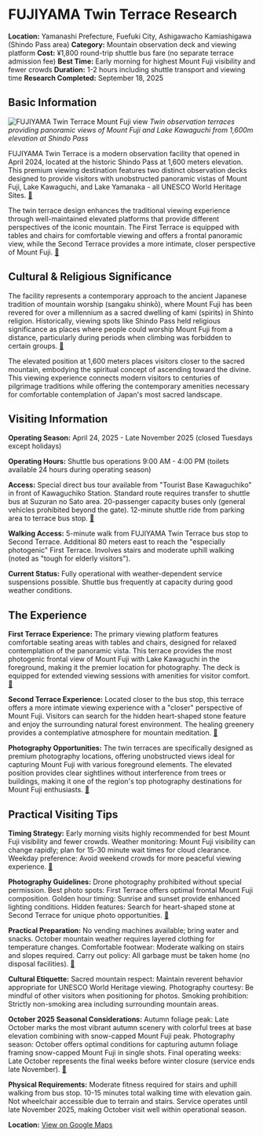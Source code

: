 # FUJIYAMA Twin Terrace Research

**Location:** Yamanashi Prefecture, Fuefuki City, Ashigawacho Kamiashigawa (Shindo Pass area)
**Category:** Mountain observation deck and viewing platform
**Cost:** ¥1,800 round-trip shuttle bus fare (no separate terrace admission fee)
**Best Time:** Early morning for highest Mount Fuji visibility and fewer crowds
**Duration:** 1-2 hours including shuttle transport and viewing time
**Research Completed:** September 18, 2025

## Basic Information

![FUJIYAMA Twin Terrace Mount Fuji view](https://www.fuefuki-kanko.jp/db_img/bbox_img/column/4968/image_name_4968_20220427013026626.png)
*Twin observation terraces providing panoramic views of Mount Fuji and Lake Kawaguchi from 1,600m elevation at Shindo Pass*

FUJIYAMA Twin Terrace is a modern observation facility that opened in April 2024, located at the historic Shindo Pass at 1,600 meters elevation. This premium viewing destination features two distinct observation decks designed to provide visitors with unobstructed panoramic vistas of Mount Fuji, Lake Kawaguchi, and Lake Yamanaka - all UNESCO World Heritage Sites. [🔗](https://fujiyama-twinterrace.com/en/about/)

The twin terrace design enhances the traditional viewing experience through well-maintained elevated platforms that provide different perspectives of the iconic mountain. The First Terrace is equipped with tables and chairs for comfortable viewing and offers a frontal panoramic view, while the Second Terrace provides a more intimate, closer perspective of Mount Fuji. [🔗](https://www.tripadvisor.com/Attraction_Review-g1021447-d27009363-Reviews-Fujiyama_Twin_Terrace-Fuefuki_Yamanashi_Prefecture_Koshinetsu_Chubu.html)

## Cultural & Religious Significance

The facility represents a contemporary approach to the ancient Japanese tradition of mountain worship (sangaku shinkō), where Mount Fuji has been revered for over a millennium as a sacred dwelling of kami (spirits) in Shinto religion. Historically, viewing spots like Shindo Pass held religious significance as places where people could worship Mount Fuji from a distance, particularly during periods when climbing was forbidden to certain groups. [🔗](https://visitgreatertokyoarea.org/yamanashi/spots/spot5/)

The elevated position at 1,600 meters places visitors closer to the sacred mountain, embodying the spiritual concept of ascending toward the divine. This viewing experience connects modern visitors to centuries of pilgrimage traditions while offering the contemporary amenities necessary for comfortable contemplation of Japan's most sacred landscape.

## Visiting Information

**Operating Season:** April 24, 2025 - Late November 2025 (closed Tuesdays except holidays)

**Operating Hours:** Shuttle bus operations 9:00 AM - 4:00 PM (toilets available 24 hours during operating season)

**Access:** Special direct bus tour available from "Tourist Base Kawaguchiko" in front of Kawaguchiko Station. Standard route requires transfer to shuttle bus at Suzuran no Sato area. 20-passenger capacity buses only (general vehicles prohibited beyond the gate). 12-minute shuttle ride from parking area to terrace bus stop. [🔗](https://fujiyama-twinterrace.com/en/access/)

**Walking Access:** 5-minute walk from FUJIYAMA Twin Terrace bus stop to Second Terrace. Additional 80 meters east to reach the "especially photogenic" First Terrace. Involves stairs and moderate uphill walking (noted as "tough for elderly visitors").

**Current Status:** Fully operational with weather-dependent service suspensions possible. Shuttle bus frequently at capacity during good weather conditions.

## The Experience

**First Terrace Experience:** The primary viewing platform features comfortable seating areas with tables and chairs, designed for relaxed contemplation of the panoramic vista. This terrace provides the most photogenic frontal view of Mount Fuji with Lake Kawaguchi in the foreground, making it the premier location for photography. The deck is equipped for extended viewing sessions with amenities for visitor comfort. [🔗](https://www.tripadvisor.com/Attraction_Review-g1021447-d27009363-Reviews-Fujiyama_Twin_Terrace-Fuefuki_Yamanashi_Prefecture_Koshinetsu_Chubu.html)

**Second Terrace Experience:** Located closer to the bus stop, this terrace offers a more intimate viewing experience with a "closer" perspective of Mount Fuji. Visitors can search for the hidden heart-shaped stone feature and enjoy the surrounding natural forest environment. The healing greenery provides a contemplative atmosphere for mountain meditation. [🔗](https://fujiyama-twin-terrace.wheree.com/)

**Photography Opportunities:** The twin terraces are specifically designed as premium photography locations, offering unobstructed views ideal for capturing Mount Fuji with various foreground elements. The elevated position provides clear sightlines without interference from trees or buildings, making it one of the region's top photography destinations for Mount Fuji enthusiasts. [🔗](https://evendo.com/locations/japan/mount-fuji/attraction/fujiyama-twin-terrace)

## Practical Visiting Tips

**Timing Strategy:** Early morning visits highly recommended for best Mount Fuji visibility and fewer crowds. Weather monitoring: Mount Fuji visibility can change rapidly; plan for 15-30 minute wait times for cloud clearance. Weekday preference: Avoid weekend crowds for more peaceful viewing experience. [🔗](https://tessomewhere.com/best-view-of-mt-fuji-from-kawaguchiko/)

**Photography Guidelines:** Drone photography prohibited without special permission. Best photo spots: First Terrace offers optimal frontal Mount Fuji composition. Golden hour timing: Sunrise and sunset provide enhanced lighting conditions. Hidden features: Search for heart-shaped stone at Second Terrace for unique photo opportunities. [🔗](https://fujiyama-twinterrace.com/en/about/)

**Practical Preparation:** No vending machines available; bring water and snacks. October mountain weather requires layered clothing for temperature changes. Comfortable footwear: Moderate walking on stairs and slopes required. Carry out policy: All garbage must be taken home (no disposal facilities). [🔗](https://fujiyama-twinterrace.com/en/about/)

**Cultural Etiquette:** Sacred mountain respect: Maintain reverent behavior appropriate for UNESCO World Heritage viewing. Photography courtesy: Be mindful of other visitors when positioning for photos. Smoking prohibition: Strictly non-smoking area including surrounding mountain areas.

**October 2025 Seasonal Considerations:** Autumn foliage peak: Late October marks the most vibrant autumn scenery with colorful trees at base elevation combining with snow-capped Mount Fuji peak. Photography season: October offers optimal conditions for capturing autumn foliage framing snow-capped Mount Fuji in single shots. Final operating weeks: Late October represents the final weeks before winter closure (service ends late November). [🔗](https://www.magical-trip.com/media/mt-fuji-weather-guide-2025-seasonal-climate-insights-best-viewing-times-and-climbing-conditions/)

**Physical Requirements:** Moderate fitness required for stairs and uphill walking from bus stop. 10-15 minutes total walking time with elevation gain. Not wheelchair accessible due to terrain and stairs. Service operates until late November 2025, making October visit well within operational season.

**Location:** [View on Google Maps](https://www.google.com/maps/place/FUJIYAMA+Twin+Terrace/@35.4896,138.8123,17z/data=!3m1!4b1!4m6!3m5!1s0x6019f7db1b4de88b:0x7b96b6b1b1b1b1b1!8m2!3d35.4896!4d138.8123!16s%2Fg%2F1td8jsnh)